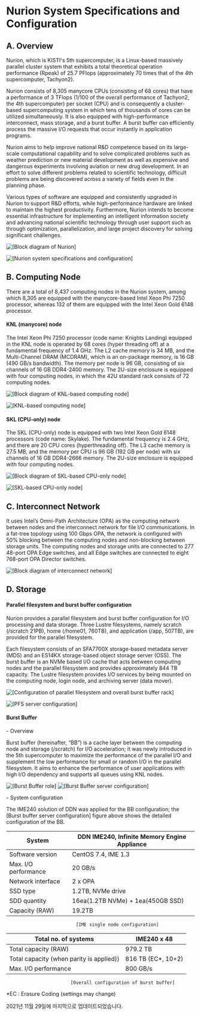 # Nurion System Specifications and Configuration

## **A. Overview**

Nurion, which is KISTI's 5th supercomputer, is a Linux-based massively parallel cluster system that exhibits a total theoretical operation performance (Rpeak) of 25.7 PFlops (approximately 70 times that of the 4th supercomputer, Tachyon2).

&#x20;

Nurion consists of 8,305 manycore CPUs (consisting of 68 cores) that have a performance of 3 TFlops (1/100 of the overall performance of Tachyon2, the 4th supercomputer) per socket (CPU) and is consequently a cluster-based supercomputing system in which tens of thousands of cores can be utilized simultaneously. It is also equipped with high-performance interconnect, mass storage, and a burst buffer. A burst buffer can efficiently process the massive I/O requests that occur instantly in application programs.

&#x20;

Nurion aims to help improve national R\&D competence based on its large-scale computational capability and to solve complicated problems such as weather prediction or new material development as well as expensive and dangerous experiments involving aviation or new drug development. In an effort to solve different problems related to scientific technology, difficult problems are being discovered across a variety of fields even in the planning phase.

&#x20;

Various types of software are equipped and consistently upgraded in Nurion to support R\&D efforts, while high-performance hardware are linked to maintain the highest productivity. Furthermore, Nurion intends to become essential infrastructure for implementing an intelligent information society and advancing national scientific technology through user support such as through optimization, parallelization, and large project discovery for solving significant challenges.

&#x20;

![\[Block diagram of Nurion\]](../../../.gitbook/assets/46cGZjtaR1zSlum.png)

&#x20;

![[Nurion system specifications and configuration]](../../../.gitbook/assets/nurion-system-specifications-and-configuration.png)


&#x20;

## B. Computing Node

There are a total of 8,437 computing nodes in the Nurion system, among which 8,305 are equipped with the manycore-based Intel Xeon Phi 7250 processor, whereas 132 of them are equipped with the Intel Xeon Gold 6148 processor.

&#x20;

#### KNL (manycore) node

The Intel Xeon Phi 7250 processor (code name: Knights Landing) equipped in the KNL node is operated by 68 cores (hyper threading off) at a fundamental frequency of 1.4 GHz. The L2 cache memory is 34 MB, and the Multi-Channel DRAM (MCDRAM), which is an on-package memory, is 16 GB (490 GB/s bandwidth). The memory per node is 96 GB, consisting of six channels of 16 GB DDR4-2400 memory. The 2U-size enclosure is equipped with four computing nodes, in which the 42U standard rack consists of 72 computing nodes.

![[Block diagram of KNL-based computing node]](../../../.gitbook/assets/pOeRBFHIcyQUwfC.png)

&#x20;

![[KNL-based computing node]](../../../.gitbook/assets/MteLQQNt86MTMEz.png)


&#x20;

#### SKL (CPU-only) node

The SKL (CPU-only) node is equipped with two Intel Xeon Gold 6148 processors (code name: Skylake). The fundamental frequency is 2.4 GHz, and there are 20 CPU cores (hyperthreading off). The L3 cache memory is 27.5 MB, and the memory per CPU is 96 GB (192 GB per node) with six channels of 16 GB DDR4-2666 memory. The 2U-size enclosure is equipped with four computing nodes.

![[Block diagram of SKL-based CPU-only node]](../../../.gitbook/assets/NwiAvTQB3n1mbjQ.png)


&#x20;

![[SKL-based CPU-only node]](../../../.gitbook/assets/h3jV5a33UZiVL0I.png)

&#x20;

## C. Interconnect Network

It uses Intel’s Omni-Path Architecture (OPA) as the computing network between nodes and the interconnect network for file I/O communications. In a fat-tree topology using 100 Gbps OPA, the network is configured with 50% blocking between the computing nodes and non-blocking between storage units. The computing nodes and storage units are connected to 277 48-port OPA Edge switches, and all Edge switches are connected to eight 768-port OPA Director switches.

![[Block diagram of interconnect network]](../../../.gitbook/assets/89LSApl4oE0nAN0.png)

&#x20;

## D. Storage

#### Parallel filesystem and burst buffer configuration

Nurion provides a parallel filesystem and burst buffer configuration for I/O processing and data storage. Three Lustre filesystems, namely scratch (/scratch 21PB), home (/home01, 760TB), and application (/app, 507TB), are provided for the parallel filesystem.

&#x20;

Each filesystem consists of an SFA7700X storage-based metadata server (MDS) and an ES14KX storage-based object storage server (OSS). The burst buffer is an NVMe based I/O cache that acts between computing nodes and the parallel filesystem and provides approximately 844 TB capacity. The Lustre filesystem provides I/O services by being mounted on the computing node, login node, and archiving server (data mover).

![[Configuration of parallel filesystem and overall burst buffer rack]](../../../.gitbook/assets/sOdKlUWMwnbB9lP.png)


&#x20;

![[PFS server configuration]](../../../.gitbook/assets/UikUtB7HWx9PSti.png)


&#x20;

#### Burst Buffer

\- Overview

Burst buffer (hereinafter, “BB”) is a cache layer between the computing node and storage (/scratch) for I/O acceleration; it was newly introduced in the 5th supercomputer to maximize the performance of the parallel I/O and supplement the low performance for small or random I/O in the parallel filesystem. It aims to enhance the performance of user applications with high I/O dependency and supports all queues using KNL nodes.

&#x20;

![[Burst Buffer role]](../../../.gitbook/assets/6n7FDTWgDLwFPaD.png) ![[Burst Buffer server configuration]](../../../.gitbook/assets/ijCBgRkhSskY4Fv.png)


&#x20;

\- System configuration

The IME240 solution of DDN was applied for the BB configuration; the \[Burst buffer server configuration] figure above shows the detailed configuration of the BB.

&#x20;

| System               | DDN IME240, Infinite Memory Engine Appliance |
| -------------------- | -------------------------------------------- |
| Software version     | CentOS 7.4, IME 1.3                          |
| Max. I/O performance | 20 GB/s                                      |
| Network interface    | 2 x OPA                                      |
| SSD type             | 1.2TB, NVMe drive                            |
| SDD quantity         | 16ea(1.2TB NVMe) + 1ea(450GB SSD)            |
| Capacity (RAW)       | 19.2TB                                       |

                              [IME single node configuration]

&#x20;

&#x20;

| Total no. of systems                     | IME240 x 48         |
| ---------------------------------------- | ------------------- |
| Total capacity (RAW)                     | 979.2 TB            |
| Total capacity (when parity is applied)) | 816 TB (EC\*, 10+2) |
| Max. I/O performance                     | 800 GB/s            |

                            [Overall configuration of burst buffer]

&#x20;

\*EC : Erasure Coding (settings may change)

&#x20;

&#x20;

2021년 11월 29일에 마지막으로 업데이트되었습니다.
